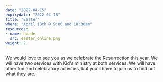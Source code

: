 ```yaml
---
date: "2022-04-15"
expirydate: "2022-04-18"
title: "Easter"
where: "April 18th @ 9:00 and 10:30am"
resources:
- name: header
  src: easter_online.png
weight: 2
---
```



We would love to see you as we celebrate the Resurrection this year. We will have two services with Kid's ministry at both services. We will have other fun and celebratory activities, but you'll have to join us to find out what they are.


